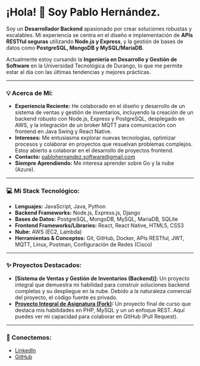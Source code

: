 # ¡Hola! 👋 Soy Pablo Hernández.

Soy un **Desarrollador Backend** apasionado por crear soluciones robustas y escalables.
Mi experiencia se centra en el diseño e implementación de **APIs RESTful seguras** utilizando **Node.js y Express**, y la gestión de bases de datos como **PostgreSQL, MongoDB y MySQL/MariaDB**.

Actualmente estoy cursando la **Ingeniería en Desarrollo y Gestión de Software** en la Universidad Tecnológica de Durango, lo que me permite estar al día con las últimas tendencias y mejores prácticas.

---

### 💡 Acerca de Mí:

* **Experiencia Reciente:** He colaborado en el diseño y desarrollo de un sistema de ventas y gestión de inventarios, incluyendo la creación de un backend robusto con Node.js, Express y PostgreSQL, desplegado en AWS, y la integración de un broker MQTT para comunicación con frontend en Java Swing y React Native.
* **Intereses:** Me entusiasma explorar nuevas tecnologías, optimizar procesos y colaborar en proyectos que resuelvan problemas complejos. Estoy abierto a colaborar en el desarrollo de proyectos frontend.
* **Contacto:** pablohernandez.software@gmail.com
* **Siempre Aprendiendo:** Me interesa aprender sobre Go y la nube (Azure).

---

### 💻 Mi Stack Tecnológico:

* **Lenguajes:** JavaScript, Java, Python
* **Backend Frameworks:** Node.js, Express.js, Django
* **Bases de Datos:** PostgreSQL, MongoDB, MySQL, MariaDB, SQLite
* **Frontend Frameworks/Libraries:** React, React Native, HTML5, CSS3
* **Nube:** AWS (EC2, Lambda)
* **Herramientas & Conceptos:** Git, GitHub, Docker, APIs RESTful, JWT, MQTT, Linux, Postman, Configuración de Redes (Cisco)

---

### ✨ Proyectos Destacados:

* **[Sistema de Ventas y Gestión de Inventarios (Backend)]:**
    Un proyecto integral que demuestra mi habilidad para construir soluciones backend completas y su despliegue en la nube.
    Debido a la naturaleza comercial del proyecto, el código fuente es privado.
* **[Proyecto Integral de Asignatura (Fork)](https://github.com/dwayne9078/fake):**
    Un proyecto final de curso que destaca mis habilidades en PHP, MySQL y un un enfoque REST. Aquí puedes ver mi capacidad para colaborar en GitHub (Pull Request).

---

### 🔗 Conectemos:

* [LinkedIn](https://www.linkedin.com/in/pablo-hernandez-785880332/)
* [GitHub](https://github.com/dwayne9078)
